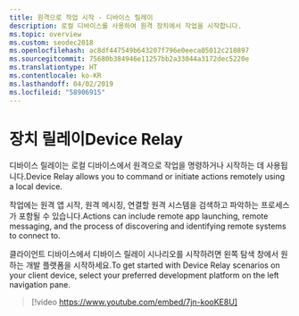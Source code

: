```yaml
---
title: 원격으로 작업 시작 - 디바이스 릴레이
description: 로컬 디바이스를 사용하여 원격 장치에서 작업을 시작합니다.
ms.topic: overview
ms.custom: seodec2018
ms.openlocfilehash: ac8df447549b643207f796e0eeca05012c210897
ms.sourcegitcommit: 75680b384946e11257bb2a33044a3172dec5220e
ms.translationtype: HT
ms.contentlocale: ko-KR
ms.lasthandoff: 04/02/2019
ms.locfileid: "58906915"
---
```

# <a name="device-relay"></a><span data-ttu-id="24c51-103">장치 릴레이</span><span class="sxs-lookup"><span data-stu-id="24c51-103">Device Relay</span></span>

<span data-ttu-id="24c51-104">디바이스 릴레이는 로컬 디바이스에서 원격으로 작업을 명령하거나 시작하는 데 사용됩니다.</span><span class="sxs-lookup"><span data-stu-id="24c51-104">Device Relay allows you to command or initiate actions remotely using a local device.</span></span>

<span data-ttu-id="24c51-105">작업에는 원격 앱 시작, 원격 메시징, 연결할 원격 시스템을 검색하고 파악하는 프로세스가 포함될 수 있습니다.</span><span class="sxs-lookup"><span data-stu-id="24c51-105">Actions can include remote app launching, remote messaging, and the process of discovering and identifying remote systems to connect to.</span></span>

<span data-ttu-id="24c51-106">클라이언트 디바이스에서 디바이스 릴레이 시나리오를 시작하려면 왼쪽 탐색 창에서 원하는 개발 플랫폼을 시작하세요.</span><span class="sxs-lookup"><span data-stu-id="24c51-106">To get started with Device Relay scenarios on your client device, select your preferred development platform on the left navigation pane.</span></span>

> [!video https://www.youtube.com/embed/7jn-kooKE8U]